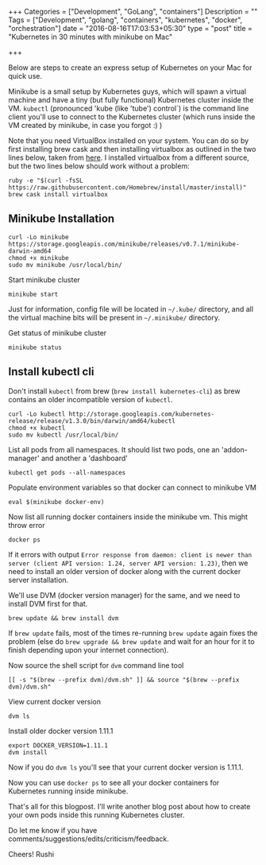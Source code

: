 +++
Categories = ["Development", "GoLang", "containers"]
Description = ""
Tags = ["Development", "golang", "containers", "kubernetes", "docker", "orchestration"]
date = "2016-08-16T17:03:53+05:30"
type = "post"
title = "Kubernetes in 30 minutes with minikube on Mac"

+++

Below are steps to create an express setup of Kubernetes on your Mac for quick use.

Minikube is a small setup by Kubernetes guys, which will spawn a virtual machine and have a tiny (but fully functional) Kubernetes cluster inside the VM. `kubectl` (pronounced 'kube (like 'tube') control`) is the command line client you'll use to connect to the Kubernetes cluster (which runs inside the VM created by minikube, in case you forgot :) )

Note that you need VirtualBox installed on your system. You can do so by first installing brew cask and then installing virtualbox as outlined in the two lines below, taken from [here](https://gist.github.com/jloveland/df1bdec4705220eb5990). I installed virtualbox from a different source, but the two lines below should work without a problem:


    ruby -e "$(curl -fsSL https://raw.githubusercontent.com/Homebrew/install/master/install)"
    brew cask install virtualbox

## Minikube Installation

    curl -Lo minikube https://storage.googleapis.com/minikube/releases/v0.7.1/minikube-darwin-amd64
    chmod +x minikube
    sudo mv minikube /usr/local/bin/

Start minikube cluster

    minikube start

Just for information, config file will be located in `~/.kube/` directory, and
all the virtual machine bits will be present in `~/.minikube/` directory.

Get status of minikube cluster

    minikube status

## Install kubectl cli

Don't install `kubectl` from brew (`brew install kubernetes-cli`) as brew contains an older incompatible version of `kubectl`.

    curl -Lo kubectl http://storage.googleapis.com/kubernetes-release/release/v1.3.0/bin/darwin/amd64/kubectl
    chmod +x kubectl
    sudo mv kubectl /usr/local/bin/

List all pods from all namespaces. It should list two pods, one an 'addon-manager' and another a 'dashboard'

    kubectl get pods --all-namespaces

Populate environment variables so that docker can connect to minikube VM

    eval $(minikube docker-env)

Now list all running docker containers inside the minikube vm. This might throw error

    docker ps

If it errors with output `Error response from daemon: client is newer than server (client API version: 1.24, server API version: 1.23)`, then we need to install
an older version of docker along with the current docker server installation.

We'll use DVM (docker version manager) for the same, and we need to install DVM
first for that.

    brew update && brew install dvm

If `brew update` fails, most of the times re-running `brew update` again fixes
the problem (else do `brew upgrade && brew update` and wait for an hour for it
to finish depending upon your internet connection).

Now source the shell script for `dvm` command line tool

    [[ -s "$(brew --prefix dvm)/dvm.sh" ]] && source "$(brew --prefix dvm)/dvm.sh"

View current docker version

    dvm ls

Install older docker version 1.11.1

    export DOCKER_VERSION=1.11.1
    dvm install

Now if you do `dvm ls` you'll see that your current docker version is 1.11.1.

Now you can use `docker ps` to see all your docker containers for Kubernetes
running inside minikube.

That's all for this blogpost. I'll write another blog post about how to create your own pods inside this running Kubernetes cluster.

Do let me know if you have comments/suggestions/edits/criticism/feedback.

Cheers!
Rushi
